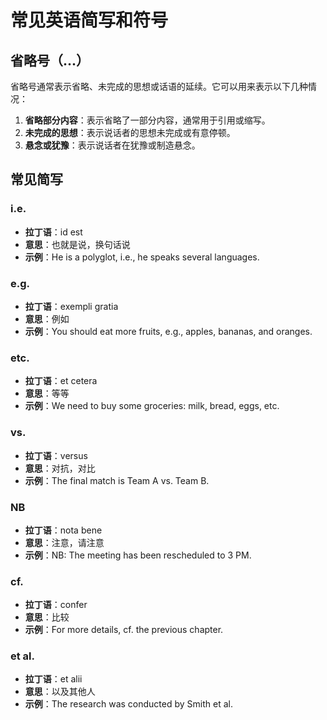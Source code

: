 # 常见英语简写和符号

## 省略号（...）

省略号通常表示省略、未完成的思想或话语的延续。它可以用来表示以下几种情况：

1. **省略部分内容**：表示省略了一部分内容，通常用于引用或缩写。
2. **未完成的思想**：表示说话者的思想未完成或有意停顿。
3. **悬念或犹豫**：表示说话者在犹豫或制造悬念。

## 常见简写

### i.e.

- **拉丁语**：id est
- **意思**：也就是说，换句话说
- **示例**：He is a polyglot, i.e., he speaks several languages.

### e.g.

- **拉丁语**：exempli gratia
- **意思**：例如
- **示例**：You should eat more fruits, e.g., apples, bananas, and oranges.

### etc.

- **拉丁语**：et cetera
- **意思**：等等
- **示例**：We need to buy some groceries: milk, bread, eggs, etc.

### vs.

- **拉丁语**：versus
- **意思**：对抗，对比
- **示例**：The final match is Team A vs. Team B.

### NB

- **拉丁语**：nota bene
- **意思**：注意，请注意
- **示例**：NB: The meeting has been rescheduled to 3 PM.

### cf.

- **拉丁语**：confer
- **意思**：比较
- **示例**：For more details, cf. the previous chapter.

### et al.

- **拉丁语**：et alii
- **意思**：以及其他人
- **示例**：The research was conducted by Smith et al.
